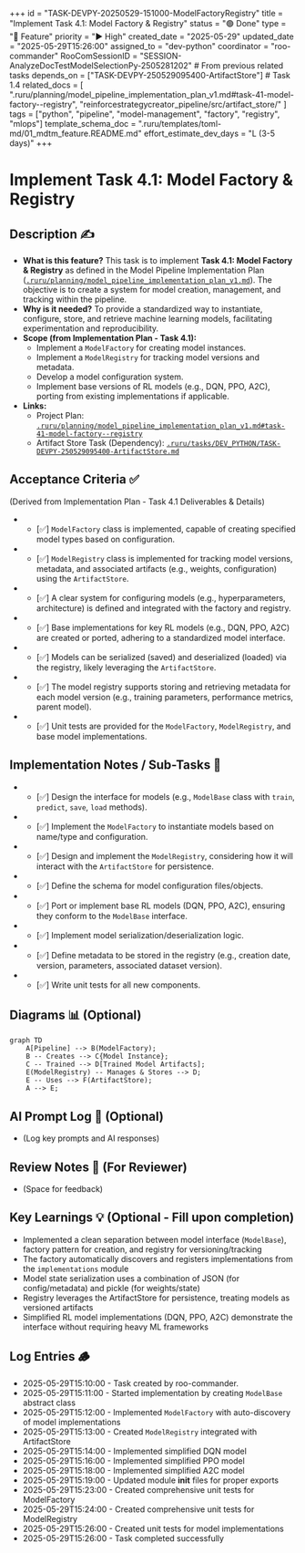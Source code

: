 +++
id = "TASK-DEVPY-20250529-151000-ModelFactoryRegistry"
title = "Implement Task 4.1: Model Factory & Registry"
status = "🟢 Done"
type = "🌟 Feature"
priority = "▶️ High"
created_date = "2025-05-29"
updated_date = "2025-05-29T15:26:00"
assigned_to = "dev-python"
coordinator = "roo-commander"
RooComSessionID = "SESSION-AnalyzeDocTestModelSelectionPy-2505281202" # From previous related tasks
depends_on = ["TASK-DEVPY-250529095400-ArtifactStore"] # Task 1.4
related_docs = [
    ".ruru/planning/model_pipeline_implementation_plan_v1.md#task-41-model-factory--registry",
    "reinforcestrategycreator_pipeline/src/artifact_store/"
]
tags = ["python", "pipeline", "model-management", "factory", "registry", "mlops"]
template_schema_doc = ".ruru/templates/toml-md/01_mdtm_feature.README.md"
effort_estimate_dev_days = "L (3-5 days)"
+++

# Implement Task 4.1: Model Factory & Registry

## Description ✍️

*   **What is this feature?** This task is to implement **Task 4.1: Model Factory & Registry** as defined in the Model Pipeline Implementation Plan ([`.ruru/planning/model_pipeline_implementation_plan_v1.md`](.ruru/planning/model_pipeline_implementation_plan_v1.md:177)). The objective is to create a system for model creation, management, and tracking within the pipeline.
*   **Why is it needed?** To provide a standardized way to instantiate, configure, store, and retrieve machine learning models, facilitating experimentation and reproducibility.
*   **Scope (from Implementation Plan - Task 4.1):**
    *   Implement a `ModelFactory` for creating model instances.
    *   Implement a `ModelRegistry` for tracking model versions and metadata.
    *   Develop a model configuration system.
    *   Implement base versions of RL models (e.g., DQN, PPO, A2C), porting from existing implementations if applicable.
*   **Links:**
    *   Project Plan: [`.ruru/planning/model_pipeline_implementation_plan_v1.md#task-41-model-factory--registry`](.ruru/planning/model_pipeline_implementation_plan_v1.md:177)
    *   Artifact Store Task (Dependency): [`.ruru/tasks/DEV_PYTHON/TASK-DEVPY-250529095400-ArtifactStore.md`](.ruru/tasks/DEV_PYTHON/TASK-DEVPY-250529095400-ArtifactStore.md)

## Acceptance Criteria ✅

(Derived from Implementation Plan - Task 4.1 Deliverables & Details)
*   - [✅] `ModelFactory` class is implemented, capable of creating specified model types based on configuration.
*   - [✅] `ModelRegistry` class is implemented for tracking model versions, metadata, and associated artifacts (e.g., weights, configuration) using the `ArtifactStore`.
*   - [✅] A clear system for configuring models (e.g., hyperparameters, architecture) is defined and integrated with the factory and registry.
*   - [✅] Base implementations for key RL models (e.g., DQN, PPO, A2C) are created or ported, adhering to a standardized model interface.
*   - [✅] Models can be serialized (saved) and deserialized (loaded) via the registry, likely leveraging the `ArtifactStore`.
*   - [✅] The model registry supports storing and retrieving metadata for each model version (e.g., training parameters, performance metrics, parent model).
*   - [✅] Unit tests are provided for the `ModelFactory`, `ModelRegistry`, and base model implementations.

## Implementation Notes / Sub-Tasks 📝

*   - [✅] Design the interface for models (e.g., `ModelBase` class with `train`, `predict`, `save`, `load` methods).
*   - [✅] Implement the `ModelFactory` to instantiate models based on name/type and configuration.
*   - [✅] Design and implement the `ModelRegistry`, considering how it will interact with the `ArtifactStore` for persistence.
*   - [✅] Define the schema for model configuration files/objects.
*   - [✅] Port or implement base RL models (DQN, PPO, A2C), ensuring they conform to the `ModelBase` interface.
*   - [✅] Implement model serialization/deserialization logic.
*   - [✅] Define metadata to be stored in the registry (e.g., creation date, version, parameters, associated dataset version).
*   - [✅] Write unit tests for all new components.

## Diagrams 📊 (Optional)

```mermaid
graph TD
    A[Pipeline] --> B(ModelFactory);
    B -- Creates --> C{Model Instance};
    C -- Trained --> D[Trained Model Artifacts];
    E(ModelRegistry) -- Manages & Stores --> D;
    E -- Uses --> F(ArtifactStore);
    A --> E;
```

## AI Prompt Log 🤖 (Optional)

*   (Log key prompts and AI responses)

## Review Notes 👀 (For Reviewer)

*   (Space for feedback)

## Key Learnings 💡 (Optional - Fill upon completion)

*   Implemented a clean separation between model interface (`ModelBase`), factory pattern for creation, and registry for versioning/tracking
*   The factory automatically discovers and registers implementations from the `implementations` module
*   Model state serialization uses a combination of JSON (for config/metadata) and pickle (for weights/state)
*   Registry leverages the ArtifactStore for persistence, treating models as versioned artifacts
*   Simplified RL model implementations (DQN, PPO, A2C) demonstrate the interface without requiring heavy ML frameworks

## Log Entries 🪵

*   2025-05-29T15:10:00 - Task created by roo-commander.
*   2025-05-29T15:11:00 - Started implementation by creating `ModelBase` abstract class
*   2025-05-29T15:12:00 - Implemented `ModelFactory` with auto-discovery of model implementations
*   2025-05-29T15:13:00 - Created `ModelRegistry` integrated with ArtifactStore
*   2025-05-29T15:14:00 - Implemented simplified DQN model
*   2025-05-29T15:16:00 - Implemented simplified PPO model
*   2025-05-29T15:18:00 - Implemented simplified A2C model
*   2025-05-29T15:19:00 - Updated module __init__ files for proper exports
*   2025-05-29T15:23:00 - Created comprehensive unit tests for ModelFactory
*   2025-05-29T15:24:00 - Created comprehensive unit tests for ModelRegistry
*   2025-05-29T15:26:00 - Created unit tests for model implementations
*   2025-05-29T15:26:00 - Task completed successfully